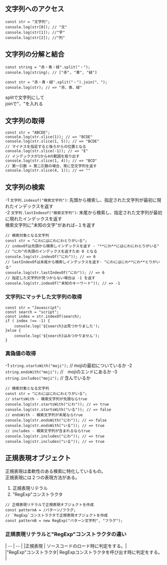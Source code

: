 ## 文字列へのアクセス
```
const str = "文字列";
console.log(str[0]); // "文"
console.log(str[1]); //"字"
console.log(str[2]); //"列"
```

## 文字列の分解と結合
```
const string = "赤・青・緑".split("・");
console.log(string); // ["赤", "青", "緑"]
```

```
const str = "赤・青・緑".split("・").join("、");
console.log(str); // => "赤、青、緑"
```
splitで文字列にして  
joinで"、"を入れる  



## 文字列の取得
```
const str = "ABCDE";
console.log(str.slice(1)); // => "BCDE"
console.log(str.slice(1, 5)); // => "BCDE"
// マイナスを指定すると後ろからの位置となる
console.log(str.slice(-1)); // => "E"
// インデックスが1から4の範囲を取り出す
console.log(str.slice(1, 4)); // => "BCD"
// 第一引数 > 第二引数の場合、常に空文字列を返す
console.log(str.slice(4, 1)); // => ""
```

## 文字列の検索
-1 ``文字列.indexof("検索文字列")``: 先頭から検索し、指定された文字列が最初に現れたインデックスを返す  
-2 ``文字列.lastIndexof("検索文字列")``: 末尾から検索し、指定された文字列が最初に現れたインデックスを返す  
検索文字列に"未知の文字"があれば−１を返す  

```
// 検索対象となる文字列
const str = "にわにはにわにわとりがいる";
// indexOfは先頭から検索しインデックスを返す - "**にわ**にはにわにわとりがいる"
// "にわ"の先頭のインデックスを返すため 0 となる
console.log(str.indexOf("にわ")); // => 0
// lastIndexOfは末尾から検索しインデックスを返す- "にわにはにわ**にわ**とりがいる"
console.log(str.lastIndexOf("にわ")); // => 6
// 指定した文字列が見つからない場合は -1 を返す
console.log(str.indexOf("未知のキーワード")); // => -1
```

### 文字列にマッチした文字列の取得
```
const str = "Javascript";
const search = "script";
const index = str.indexOf(search);
if ( index !== -1) {
	console.log('${search}は見つかりました');
}else {
	console.log('${search}はみつかりません');
}
```

### 真偽値の取得
-1 ``string.startsWith("moji");`` // mojiの最初についているか
-2 ``string.endsWith("moji");`` //　mojiのエンドにあるか
-3 ``string.includes("moji");`` // 含んでいるか

```
// 検索対象となる文字列
const str = "にわにはにわにわとりがいる";
// startsWith - 検索文字列が先頭ならtrue
console.log(str.startsWith("にわ")); // => true
console.log(str.startsWith("いる")); // => false
// endsWith - 検索文字列が末尾ならtrue
console.log(str.endsWith("にわ")); // => false
console.log(str.endsWith("いる")); // => true
// includes - 検索文字列が含まれるならtrue
console.log(str.includes("にわ")); // => true
console.log(str.includes("いる")); // => true
```

## 正規表現オブジェクト
正規表現は柔軟性のある検索に特化しているもの。  
正規表現には２つの表現方法がある。

1. 正規表現リテラル  
2. "RegExp"コンストラクタ  

```
// 正規表現リテラルで正規表現オブジェクトを作成
const patternA = /パターン/フラグ;
// `RegExp`コンストラクタで正規表現オブジェクトを作成
const patternB = new RegExp("パターン文字列", "フラグ");
```

### 正規表現リテラルと"RegExp"コンストラクタの違い
| -- | -- |
|正規表現 | ソースコードのロード時に判定をする。|  
|"RegExp"コンストラクタ| RegExpコンストラクタを呼び出す時に判定をする。 |  




